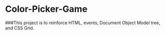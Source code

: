 # Color-Picker-Game

###This project is to reinforce HTML, events, Document Object Model tree, and CSS Grid.
